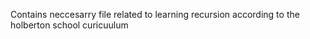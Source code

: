 Contains neccesarry file related to learning recursion according to the holberton school curicuulum
